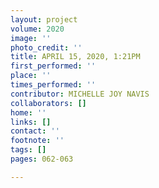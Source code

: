 ```yaml
---
layout: project
volume: 2020
image: ''
photo_credit: ''
title: APRIL 15, 2020, 1:21PM
first_performed: ''
place: ''
times_performed: ''
contributor: MICHELLE JOY NAVIS
collaborators: []
home: ''
links: []
contact: ''
footnote: ''
tags: []
pages: 062-063

---
```




